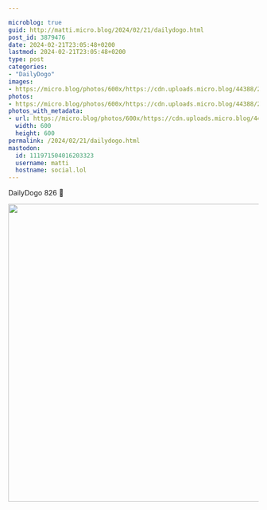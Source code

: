 ```yaml
---

microblog: true
guid: http://matti.micro.blog/2024/02/21/dailydogo.html
post_id: 3879476
date: 2024-02-21T23:05:48+0200
lastmod: 2024-02-21T23:05:48+0200
type: post
categories:
- "DailyDogo"
images:
- https://micro.blog/photos/600x/https://cdn.uploads.micro.blog/44388/2024/945efd74fd8847b3b1be02acb13b4d62.jpg
photos:
- https://micro.blog/photos/600x/https://cdn.uploads.micro.blog/44388/2024/945efd74fd8847b3b1be02acb13b4d62.jpg
photos_with_metadata:
- url: https://micro.blog/photos/600x/https://cdn.uploads.micro.blog/44388/2024/945efd74fd8847b3b1be02acb13b4d62.jpg
  width: 600
  height: 600
permalink: /2024/02/21/dailydogo.html
mastodon:
  id: 111971504016203323
  username: matti
  hostname: social.lol
---
```

DailyDogo 826 🐶

<img src="/media/uploads/2024/945efd74fd8847b3b1be02acb13b4d62.jpg" width="600" height="600" alt="" />
